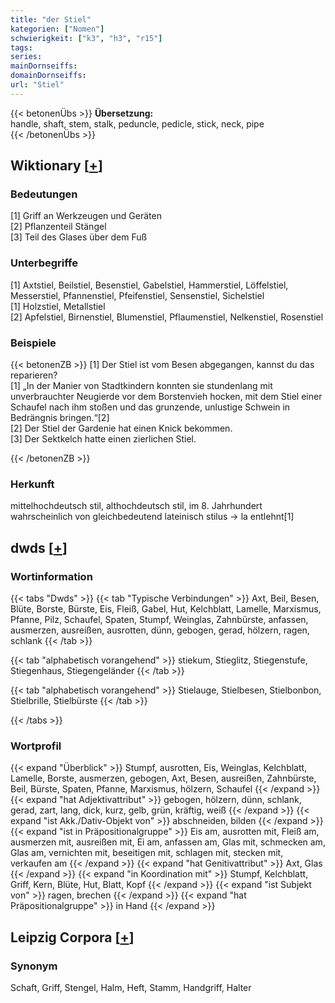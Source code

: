 ```yaml
---
title: "der Stiel"
kategorien: ["Nomen"]
schwierigkeit: ["k3", "h3", "r15"]
tags:
series:
mainDornseiffs:
domainDornseiffs:
url: "Stiel"
---
```


{{< betonenÜbs >}}
**Übersetzung:**  
handle, shaft, stem, stalk, peduncle, pedicle, stick, neck, pipe  
{{< /betonenÜbs >}}

## Wiktionary [[+](https://de.wiktionary.org/wiki/Stiel)]

### Bedeutungen
[1] Griff an Werkzeugen und Geräten  
[2] Pflanzenteil Stängel  
[3] Teil des Glases über dem Fuß  

### Unterbegriffe
[1] Axtstiel, Beilstiel, Besenstiel, Gabelstiel, Hammerstiel, Löffelstiel, Messerstiel, Pfannenstiel, Pfeifenstiel, Sensenstiel, Sichelstiel  
[1] Holzstiel, Metallstiel  
[2] Apfelstiel, Birnenstiel, Blumenstiel, Pflaumenstiel, Nelkenstiel, Rosenstiel  

### Beispiele
{{< betonenZB >}}
[1] Der Stiel ist vom Besen abgegangen, kannst du das reparieren?  
[1] „In der Manier von Stadtkindern konnten sie stundenlang mit unverbrauchter Neugierde vor dem Borstenvieh hocken, mit dem Stiel einer Schaufel nach ihm stoßen und das grunzende, unlustige Schwein in Bedrängnis bringen.“[2]  
[2] Der Stiel der Gardenie hat einen Knick bekommen.  
[3] Der Sektkelch hatte einen zierlichen Stiel.  

{{< /betonenZB >}}
### Herkunft
mittelhochdeutsch stil, althochdeutsch stil, im 8. Jahrhundert wahrscheinlich von gleichbedeutend lateinisch stilus → la entlehnt[1]  



## dwds [[+](https://www.dwds.de/wb/Stiel)]

### Wortinformation
{{< tabs "Dwds" >}}
{{< tab "Typische Verbindungen" >}}
Axt, Beil, Besen, Blüte, Borste, Bürste, Eis, Fleiß, Gabel, Hut, Kelchblatt, Lamelle, Marxismus, Pfanne, Pilz, Schaufel, Spaten, Stumpf, Weinglas, Zahnbürste, anfassen, ausmerzen, ausreißen, ausrotten, dünn, gebogen, gerad, hölzern, ragen, schlank
{{< /tab >}}

{{< tab "alphabetisch vorangehend" >}}
stiekum, Stieglitz, Stiegenstufe, Stiegenhaus, Stiegengeländer
{{< /tab >}}

{{< tab "alphabetisch vorangehend" >}}
Stielauge, Stielbesen, Stielbonbon, Stielbrille, Stielbürste
{{< /tab >}}

{{< /tabs >}}

### Wortprofil
{{< expand "Überblick" >}} Stumpf, ausrotten, Eis, Weinglas, Kelchblatt, Lamelle, Borste, ausmerzen, gebogen, Axt, Besen, ausreißen, Zahnbürste, Beil, Bürste, Spaten, Pfanne, Marxismus, hölzern, Schaufel {{< /expand >}}
{{< expand "hat Adjektivattribut" >}} gebogen, hölzern, dünn, schlank, gerad, zart, lang, dick, kurz, gelb, grün, kräftig, weiß {{< /expand >}}
{{< expand "ist Akk./Dativ-Objekt von" >}} abschneiden, bilden {{< /expand >}}
{{< expand "ist in Präpositionalgruppe" >}} Eis am, ausrotten mit, Fleiß am, ausmerzen mit, ausreißen mit, Ei am, anfassen am, Glas mit, schmecken am, Glas am, vernichten mit, beseitigen mit, schlagen mit, stecken mit, verkaufen am {{< /expand >}}
{{< expand "hat Genitivattribut" >}} Axt, Glas {{< /expand >}}
{{< expand "in Koordination mit" >}} Stumpf, Kelchblatt, Griff, Kern, Blüte, Hut, Blatt, Kopf {{< /expand >}}
{{< expand "ist Subjekt von" >}} ragen, brechen {{< /expand >}}
{{< expand "hat Präpositionalgruppe" >}} in Hand {{< /expand >}}

## Leipzig Corpora [[+](https://corpora.uni-leipzig.de/en/res?word=Stiel&corpusId=deu_newscrawl-public_2018)]


### Synonym
Schaft, Griff, Stengel, Halm, Heft, Stamm, Handgriff, Halter

